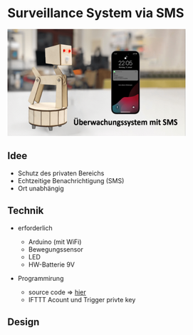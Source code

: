 # Surveillance System via SMS

<img alt="schönes Bild" src="pic/pic.png" width="400" height="240" >


## Idee
- Schutz des privaten Bereichs
- Echtzeitige Benachrichtigung (SMS)
- Ort unabhängig 


## Technik
- erforderlich
  - Arduino (mit WiFi)
  - Bewegungssensor
  - LED
  - HW-Batterie 9V
  
- Programmirung
  - source code => [hier](/source)
  - IFTTT Acount und Trigger privte key

## Design
